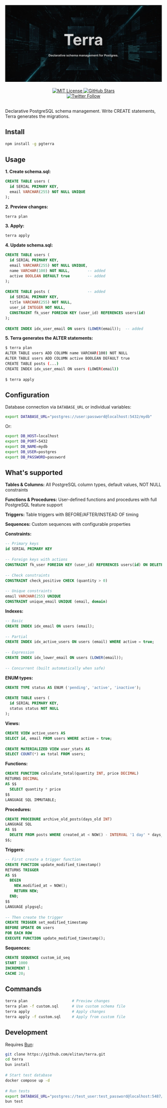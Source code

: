 <div align="center">
  <img src="assets/readme-hero.png" alt="Terra - Declarative PostgreSQL schema management" />
  <br />
  <br />
  <a href="https://github.com/elitan/terra/blob/main/LICENSE">
    <img alt="MIT License" src="https://img.shields.io/github/license/elitan/terra" />
  </a>
  <a href="https://github.com/elitan/terra/stargazers">
    <img alt="GitHub Stars" src="https://img.shields.io/github/stars/elitan/terra?style=social" />
  </a>
  <br />
  <a href="https://x.com/elitasson">
    <img alt="Twitter Follow" src="https://img.shields.io/twitter/follow/elitasson?style=social" />
  </a>
</div>

<br />

Declarative PostgreSQL schema management. Write CREATE statements, Terra generates the migrations.

## Install

```bash
npm install -g pgterra
```

## Usage

**1. Create schema.sql:**

```sql
CREATE TABLE users (
  id SERIAL PRIMARY KEY,
  email VARCHAR(255) NOT NULL UNIQUE
);
```

**2. Preview changes:**

```bash
terra plan
```

**3. Apply:**

```bash
terra apply
```

**4. Update schema.sql:**

```sql
CREATE TABLE users (
  id SERIAL PRIMARY KEY,
  email VARCHAR(255) NOT NULL UNIQUE,
  name VARCHAR(100) NOT NULL,        -- added
  active BOOLEAN DEFAULT true        -- added
);

CREATE TABLE posts (                 -- added
  id SERIAL PRIMARY KEY,
  title VARCHAR(255) NOT NULL,
  user_id INTEGER NOT NULL,
  CONSTRAINT fk_user FOREIGN KEY (user_id) REFERENCES users(id)
);

CREATE INDEX idx_user_email ON users (LOWER(email));  -- added
```

**5. Terra generates the ALTER statements:**

```bash
$ terra plan
ALTER TABLE users ADD COLUMN name VARCHAR(100) NOT NULL
ALTER TABLE users ADD COLUMN active BOOLEAN DEFAULT true
CREATE TABLE posts (...)
CREATE INDEX idx_user_email ON users (LOWER(email))

$ terra apply
```

## Configuration

Database connection via `DATABASE_URL` or individual variables:

```bash
export DATABASE_URL="postgres://user:password@localhost:5432/mydb"
```

Or:

```bash
export DB_HOST=localhost
export DB_PORT=5432
export DB_NAME=mydb
export DB_USER=postgres
export DB_PASSWORD=password
```

## What's supported

**Tables & Columns:**
All PostgreSQL column types, default values, NOT NULL constraints

**Functions & Procedures:**
User-defined functions and procedures with full PostgreSQL feature support

**Triggers:**
Table triggers with BEFORE/AFTER/INSTEAD OF timing

**Sequences:**
Custom sequences with configurable properties

**Constraints:**
```sql
-- Primary keys
id SERIAL PRIMARY KEY

-- Foreign keys with actions
CONSTRAINT fk_user FOREIGN KEY (user_id) REFERENCES users(id) ON DELETE CASCADE

-- Check constraints
CONSTRAINT check_positive CHECK (quantity > 0)

-- Unique constraints
email VARCHAR(255) UNIQUE
CONSTRAINT unique_email UNIQUE (email, domain)
```

**Indexes:**
```sql
-- Basic
CREATE INDEX idx_email ON users (email);

-- Partial
CREATE INDEX idx_active_users ON users (email) WHERE active = true;

-- Expression
CREATE INDEX idx_lower_email ON users (LOWER(email));

-- Concurrent (built automatically when safe)
```

**ENUM types:**
```sql
CREATE TYPE status AS ENUM ('pending', 'active', 'inactive');

CREATE TABLE users (
  id SERIAL PRIMARY KEY,
  status status NOT NULL
);
```

**Views:**
```sql
CREATE VIEW active_users AS
SELECT id, email FROM users WHERE active = true;

CREATE MATERIALIZED VIEW user_stats AS
SELECT COUNT(*) as total FROM users;
```

**Functions:**
```sql
CREATE FUNCTION calculate_total(quantity INT, price DECIMAL)
RETURNS DECIMAL
AS $$
  SELECT quantity * price
$$
LANGUAGE SQL IMMUTABLE;
```

**Procedures:**
```sql
CREATE PROCEDURE archive_old_posts(days_old INT)
LANGUAGE SQL
AS $$
  DELETE FROM posts WHERE created_at < NOW() - INTERVAL '1 day' * days_old;
$$;
```

**Triggers:**
```sql
-- First create a trigger function
CREATE FUNCTION update_modified_timestamp()
RETURNS TRIGGER
AS $$
  BEGIN
    NEW.modified_at = NOW();
    RETURN NEW;
  END;
$$
LANGUAGE plpgsql;

-- Then create the trigger
CREATE TRIGGER set_modified_timestamp
BEFORE UPDATE ON users
FOR EACH ROW
EXECUTE FUNCTION update_modified_timestamp();
```

**Sequences:**
```sql
CREATE SEQUENCE custom_id_seq
START 1000
INCREMENT 1
CACHE 20;
```

## Commands

```bash
terra plan                    # Preview changes
terra plan -f custom.sql      # Use custom schema file
terra apply                   # Apply changes
terra apply -f custom.sql     # Apply from custom file
```

## Development

Requires [Bun](https://bun.sh):

```bash
git clone https://github.com/elitan/terra.git
cd terra
bun install

# Start test database
docker compose up -d

# Run tests
export DATABASE_URL="postgres://test_user:test_password@localhost:5487/sql_terraform_test"
bun test
```